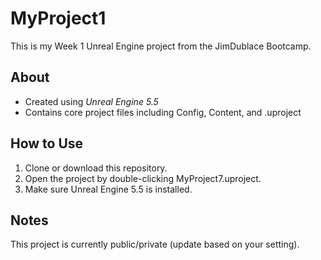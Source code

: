 # MyProject1

This is my Week 1 Unreal Engine project from the JimDublace Bootcamp.

## About
- Created using *Unreal Engine 5.5*
- Contains core project files including Config, Content, and .uproject

## How to Use
1. Clone or download this repository.
2. Open the project by double-clicking MyProject7.uproject.
3. Make sure Unreal Engine 5.5 is installed.

## Notes
This project is currently public/private (update based on your setting).
